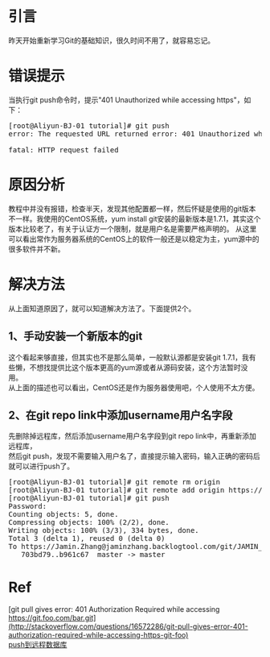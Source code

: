# 引言
昨天开始重新学习Git的基础知识，很久时间不用了，就容易忘记。 

# 错误提示
当执行git push命令时，提示"401 Unauthorized while accessing https"，如下：
<pre>
[root@Aliyun-BJ-01 tutorial]# git push
error: The requested URL returned error: 401 Unauthorized while accessing https://jaminzhang.backlogtool.com/git/JAMIN_GIT/tutorial.git/info/refs

fatal: HTTP request failed
</pre>

# 原因分析
教程中并没有报错，检查半天，发现其他配置都一样，然后怀疑是使用的git版本不一样。我使用的CentOS系统，yum install git安装的最新版本是1.7.1，其实这个版本比较老了，有关于认证方一个限制，就是用户名是需要严格声明的。
从这里可以看出常作为服务器系统的CentOS上的软件一般还是以稳定为主，yum源中的很多软件并不新。

# 解决方法
从上面知道原因了，就可以知道解决方法了。下面提供2个。
## 1、手动安装一个新版本的git
这个看起来够直接，但其实也不是那么简单，一般默认源都是安装git 1.7.1，我有些懒，不想找提供比这个版本更高的yum源或者从源码安装，这个方法暂时没用。  
从上面的描述也可以看出，CentOS还是作为服务器使用吧，个人使用不太方便。

## 2、在git repo link中添加username用户名字段
先删除掉远程库，然后添加username用户名字段到git repo link中，再重新添加远程库，  
然后git push，发现不需要输入用户名了，直接提示输入密码，输入正确的密码后就可以进行push了。
<pre>
[root@Aliyun-BJ-01 tutorial]# git remote rm origin
[root@Aliyun-BJ-01 tutorial]# git remote add origin https://Jamin.Zhang@jaminzhang.backlogtool.com/git/JAMIN_GIT/tutorial.git
[root@Aliyun-BJ-01 tutorial]# git push
Password: 
Counting objects: 5, done.
Compressing objects: 100% (2/2), done.
Writing objects: 100% (3/3), 334 bytes, done.
Total 3 (delta 1), reused 0 (delta 0)
To https://Jamin.Zhang@jaminzhang.backlogtool.com/git/JAMIN_GIT/tutorial.git
   703bd79..b961c67  master -> master
</pre>

# Ref
[git pull gives error: 401 Authorization Required while accessing https://git.foo.com/bar.git](http://stackoverflow.com/questions/16572286/git-pull-gives-error-401-authorization-required-while-accessing-https-git-foo)  
[push到远程数据库](http://backlogtool.com/git-guide/cn/intro/intro4_2.html)  
